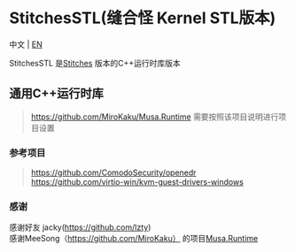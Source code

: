# StitchesSTL(缝合怪 Kernel STL版本)  

中文 | [EN](.\README_EN.md)

StitchesSTL 是[Stitches](https://github.com/Element2023H/Stitches) 版本的C++运行时库版本  


## 通用C++运行时库
> https://github.com/MiroKaku/Musa.Runtime
> 需要按照该项目说明进行项目设置

### 参考项目
> https://github.com/ComodoSecurity/openedr   
> https://github.com/virtio-win/kvm-guest-drivers-windows

### 感谢
感谢好友 jacky(https://github.com/lzty)   
感谢MeeSong（https://github.com/MiroKaku）  的项目[Musa.Runtime](https://github.com/MiroKaku/Musa.Runtime)


